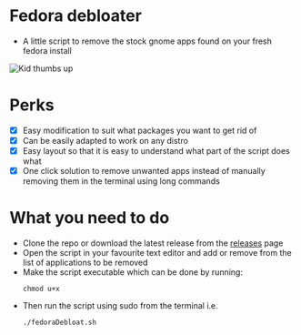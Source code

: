 # Fedora debloater
- A little script to remove the stock gnome apps found on your fresh fedora install<br>

![Kid thumbs up](https://media.giphy.com/media/v1.Y2lkPTc5MGI3NjExMHl1OTh4dzdrOGc3OTE4cDA1cTVhbmlkc2RmcHFwdjFkeHo3MDh5cSZlcD12MV9pbnRlcm5hbF9naWZfYnlfaWQmY3Q9Zw/XreQmk7ETCak0/giphy.gif)
# Perks
- [x] Easy modification to suit what packages you want to get rid of
- [x] Can be easily adapted to work on any distro
- [x] Easy layout so that it is easy to understand what part of the script does what
- [x] One click solution to remove unwanted apps instead of manually removing them in the terminal using long commands
# What you need to do
+ Clone the repo or download the latest release from the [releases](https://github.com/Imnotndesh/fedoraDebloaterSh/releases) page
+ Open the script in your favourite text editor and add or remove from the list of applications to be removed
+ Make the script executable which can be done by running:
  ```
  chmod u+x
  ```
+ Then run the script using sudo from the terminal i.e.
  ```
  ./fedoraDebloat.sh
  ```
